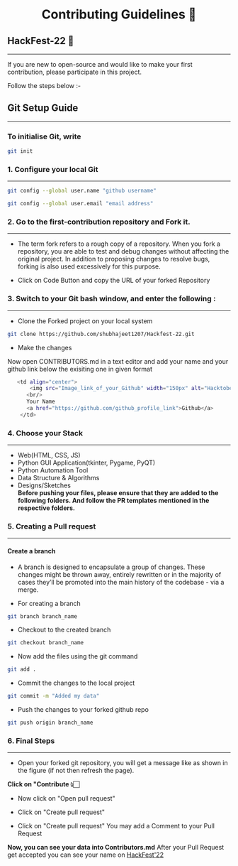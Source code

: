 <div align="center">

# Contributing Guidelines 📜
</div>

## HackFest-22 🚀
***
<p>If you are new to open-source and would like to make your first contribution, please participate in this project.<p>
<p>Follow the steps below :- </p>

## Git Setup Guide
***
### To initialise Git, write
```bash
git init
```

### 1. Configure your local Git
---
```bash
git config --global user.name "github username"
```

```bash
git config --global user.email "email address"
```

### 2.  Go to the first-contribution repository and Fork it.
---
* The term fork refers to a rough copy of a repository. When you fork a repository, you are able to test and debug changes without affecting the original project. In addition to proposing changes to resolve bugs, forking is also used excessively for this purpose.

* Click on Code Button and copy the URL of your forked Repository

### 3. Switch to your Git bash window, and enter the following :
---
* Clone the Forked project on your local system 

```bash
git clone https://github.com/shubhajeet1207/Hackfest-22.git
```


* Make the changes

Now open CONTRIBUTORS.md in a text editor and add your name and your github link below the exisiting one in given format
```bash
   <td align="center">
       <img src="Image_link_of_your_Github" width="150px" alt="HacktoberFest'22" />
      <br/>
      Your Name
      <a href="https://github.com/github_profile_link">Github</a>
    </td>
```
### 4. Choose your Stack
---
* Web(HTML, CSS, JS)
* Python GUI Application(tkinter, Pygame, PyQT)
* Python Automation Tool
* Data Structure & Algorithms
* Designs/Sketches<br/>
**Before pushing your files, please ensure that they are added to the following folders. And follow the PR templates mentioned in the respective folders.**

### 5. Creating a Pull request
---
#### Create a branch

* A branch is designed to encapsulate a group of changes. These changes might be thrown away, entirely rewritten or in the majority of cases they’ll be promoted into the main history of the codebase - via a merge.


* For creating a branch

```bash
git branch branch_name
```

* Checkout to the created branch

```bash
git checkout branch_name
```


* Now add the files using the git command

```bash
git add .
```
* Commit the changes to the local project

```bash
git commit -m "Added my data"
```

* Push the changes to your forked github repo
```bash
git push origin branch_name
```

### 6. Final Steps
---
* Open your forked git repository, you will get a message like as shown in the figure (if not then refresh the page).

**Click on "Contribute 👆🏻**


* Now click on "Open pull request"

* Click on "Create pull request"

* Click on "Create pull request"
 You may add a Comment to your Pull Request

**Now, you can see your data into Contributors.md**
After your Pull Request get accepted you can see your name on 
[HackFest'22](https://hacktoberfest22.netlify.app)
